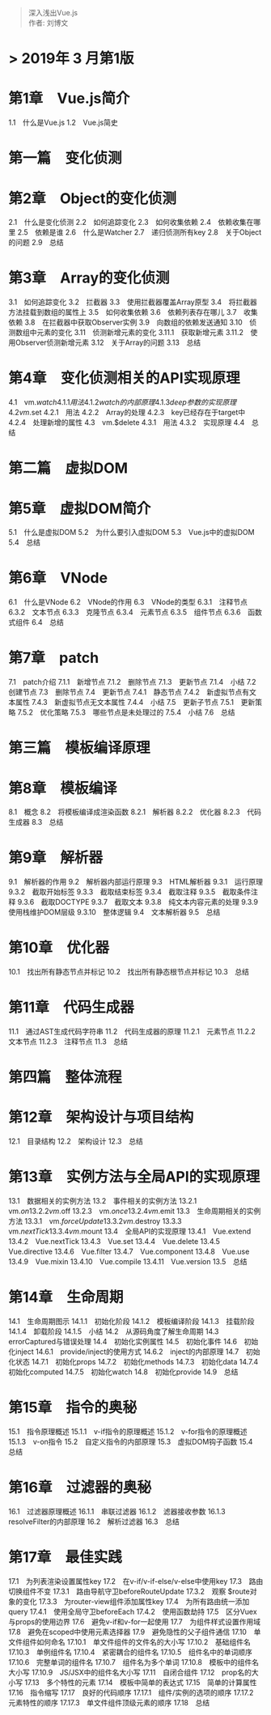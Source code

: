 > 深入浅出Vue.js  
> 作者: 刘博文  
# > 2019年 3 月第1版   

# 第1章　Vue.js简介
1.1　什么是Vue.js
1.2　Vue.js简史
# 第一篇　变化侦测
# 第2章　Object的变化侦测
2.1　什么是变化侦测
2.2　如何追踪变化
2.3　如何收集依赖
2.4　依赖收集在哪里
2.5　依赖是谁
2.6　什么是Watcher
2.7　递归侦测所有key
2.8　关于Object的问题
2.9　总结
# 第3章　Array的变化侦测
3.1　如何追踪变化
3.2　拦截器
3.3　使用拦截器覆盖Array原型
3.4　将拦截器方法挂载到数组的属性上
3.5　如何收集依赖
3.6　依赖列表存在哪儿
3.7　收集依赖
3.8　在拦截器中获取Observer实例
3.9　向数组的依赖发送通知
3.10　侦测数组中元素的变化
3.11　侦测新增元素的变化
3.11.1　获取新增元素
3.11.2　使用Observer侦测新增元素
3.12　关于Array的问题
3.13　总结
# 第4章　变化侦测相关的API实现原理
4.1　vm.$watch
4.1.1　用法
4.1.2　watch的内部原理
4.1.3　deep参数的实现原理
4.2　vm.$set
4.2.1　用法
4.2.2　Array的处理
4.2.3　key已经存在于target中
4.2.4　处理新增的属性
4.3　vm.$delete
4.3.1　用法
4.3.2　实现原理
4.4　总结
# 第二篇　虚拟DOM
# 第5章　虚拟DOM简介
5.1　什么是虚拟DOM
5.2　为什么要引入虚拟DOM
5.3　Vue.js中的虚拟DOM
5.4　总结
# 第6章　VNode
6.1　什么是VNode
6.2　VNode的作用
6.3　VNode的类型
6.3.1　注释节点
6.3.2　文本节点
6.3.3　克隆节点
6.3.4　元素节点
6.3.5　组件节点
6.3.6　函数式组件
6.4　总结
# 第7章　patch
7.1　patch介绍
7.1.1　新增节点
7.1.2　删除节点
7.1.3　更新节点
7.1.4　小结
7.2　创建节点
7.3　删除节点
7.4　更新节点
7.4.1　静态节点
7.4.2　新虚拟节点有文本属性
7.4.3　新虚拟节点无文本属性
7.4.4　小结
7.5　更新子节点
7.5.1　更新策略
7.5.2　优化策略
7.5.3　哪些节点是未处理过的
7.5.4　小结
7.6　总结
# 第三篇　模板编译原理
# 第8章　模板编译
8.1　概念
8.2　将模板编译成渲染函数
8.2.1　解析器
8.2.2　优化器
8.2.3　代码生成器
8.3　总结
# 第9章　解析器
9.1　解析器的作用
9.2　解析器内部运行原理
9.3　HTML解析器
9.3.1　运行原理
9.3.2　截取开始标签
9.3.3　截取结束标签
9.3.4　截取注释
9.3.5　截取条件注释
9.3.6　截取DOCTYPE
9.3.7　截取文本
9.3.8　纯文本内容元素的处理
9.3.9　使用栈维护DOM层级
9.3.10　整体逻辑
9.4　文本解析器
9.5　总结
# 第10章　优化器
10.1　找出所有静态节点并标记
10.2　找出所有静态根节点并标记
10.3　总结
# 第11章　代码生成器
11.1　通过AST生成代码字符串
11.2　代码生成器的原理
11.2.1　元素节点
11.2.2　文本节点
11.2.3　注释节点
11.3　总结
# 第四篇　整体流程
# 第12章　架构设计与项目结构
12.1　目录结构
12.2　架构设计
12.3　总结
# 第13章　实例方法与全局API的实现原理
13.1　数据相关的实例方法
13.2　事件相关的实例方法
13.2.1　vm.$on
13.2.2　vm.$off
13.2.3　vm.$once
13.2.4　vm.$emit
13.3　生命周期相关的实例方法
13.3.1　vm.$forceUpdate
13.3.2　vm.$destroy
13.3.3　vm.$nextTick
13.3.4　vm.$mount
13.4　全局API的实现原理
13.4.1　Vue.extend
13.4.2　Vue.nextTick
13.4.3　Vue.set
13.4.4　Vue.delete
13.4.5　Vue.directive
13.4.6　Vue.filter
13.4.7　Vue.component
13.4.8　Vue.use
13.4.9　Vue.mixin
13.4.10　Vue.compile
13.4.11　Vue.version
13.5　总结
# 第14章　生命周期
14.1　生命周期图示
14.1.1　初始化阶段
14.1.2　模板编译阶段
14.1.3　挂载阶段
14.1.4　卸载阶段
14.1.5　小结
14.2　从源码角度了解生命周期
14.3　errorCaptured与错误处理
14.4　初始化实例属性
14.5　初始化事件
14.6　初始化inject
14.6.1　provide/inject的使用方式
14.6.2　inject的内部原理
14.7　初始化状态
14.7.1　初始化props
14.7.2　初始化methods
14.7.3　初始化data
14.7.4　初始化computed
14.7.5　初始化watch
14.8　初始化provide
14.9　总结
# 第15章　指令的奥秘
15.1　指令原理概述
15.1.1　v-if指令的原理概述
15.1.2　v-for指令的原理概述
15.1.3　v-on指令
15.2　自定义指令的内部原理
15.3　虚拟DOM钩子函数
15.4　总结
# 第16章　过滤器的奥秘
16.1　过滤器原理概述
16.1.1　串联过滤器
16.1.2　滤器接收参数
16.1.3　resolveFilter的内部原理
16.2　解析过滤器
16.3　总结
# 第17章　最佳实践
17.1　为列表渲染设置属性key
17.2　在v-if/v-if-else/v-else中使用key
17.3　路由切换组件不变
17.3.1　路由导航守卫beforeRouteUpdate
17.3.2　观察 $route对象的变化
17.3.3　为router-view组件添加属性key
17.4　为所有路由统一添加query
17.4.1　使用全局守卫beforeEach
17.4.2　使用函数劫持
17.5　区分Vuex与props的使用边界
17.6　避免v-if和v-for一起使用
17.7　为组件样式设置作用域
17.8　避免在scoped中使用元素选择器
17.9　避免隐性的父子组件通信
17.10　单文件组件如何命名
17.10.1　单文件组件的文件名的大小写
17.10.2　基础组件名
17.10.3　单例组件名
17.10.4　紧密耦合的组件名
17.10.5　组件名中的单词顺序
17.10.6　完整单词的组件名
17.10.7　组件名为多个单词
17.10.8　模板中的组件名大小写
17.10.9　JS/JSX中的组件名大小写
17.11　自闭合组件
17.12　prop名的大小写
17.13　多个特性的元素
17.14　模板中简单的表达式
17.15　简单的计算属性
17.16　指令缩写
17.17　良好的代码顺序
17.17.1　组件/实例的选项的顺序
17.17.2　元素特性的顺序
17.17.3　单文件组件顶级元素的顺序
17.18　总结